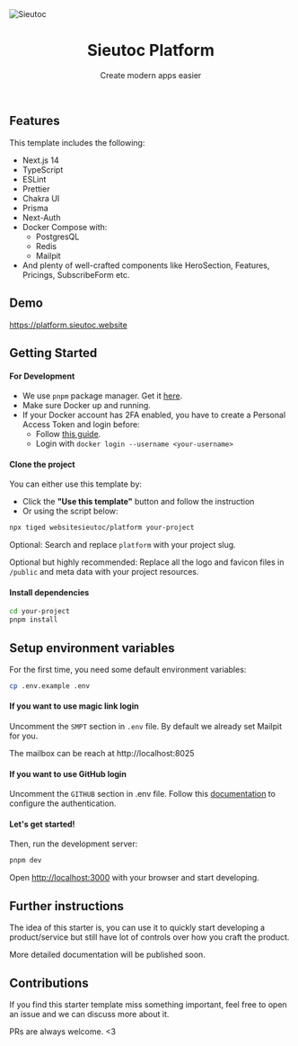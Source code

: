 <img alt="Sieutoc" src="https://github.com/websitesieutoc/platform/assets/1083478/85190f2c-a300-4f2d-bbb2-00cc632c80cf">

<h1 align="center">Sieutoc Platform</h1>

<p align="center">
    Create modern apps easier
</p>

<br/>

## Features

This template includes the following:

- Next.js 14
- TypeScript
- ESLint
- Prettier
- Chakra UI
- Prisma
- Next-Auth
- Docker Compose with:
    - PostgresQL
    - Redis
    - Mailpit
- And plenty of well-crafted components like HeroSection, Features, Pricings, SubscribeForm etc.

## Demo

https://platform.sieutoc.website


## Getting Started

#### For Development

- We use `pnpm` package manager. Get it [here](https://pnpm.io/installation).
- Make sure Docker up and running.
- If your Docker account has 2FA enabled, you have to create a Personal Access Token and login before:
    - Follow [this guide](https://docs.docker.com/docker-hub/access-tokens/).
    - Login with `docker login --username <your-username>`

#### Clone the project

You can either use this template by:

- Click the **"Use this template"** button and follow the instruction
- Or using the script below:

```bash
npx tiged websitesieutoc/platform your-project
```

Optional: Search and replace `platform` with your project slug.

Optional but highly recommended: Replace all the logo and favicon files in `/public` and meta data with your project resources.

#### Install dependencies

```bash
cd your-project
pnpm install
```

## Setup environment variables

For the first time, you need some default environment variables:

```bash
cp .env.example .env
```

#### If you want to use magic link login

Uncomment the `SMPT` section in `.env` file. By default we already set Mailpit for you.

The mailbox can be reach at http://localhost:8025


#### If you want to use GitHub login

Uncomment the `GITHUB` section in .env file. Follow this [documentation](https://docs.github.com/en/apps/oauth-apps/building-oauth-apps/creating-an-oauth-app) to configure the authentication.

#### Let's get started!

Then, run the development server:

```bash
pnpm dev
```

Open [http://localhost:3000](http://localhost:3000) with your browser and start developing.

## Further instructions

The idea of this starter is, you can use it to quickly start developing a product/service but still have lot of controls over how you craft the product.

More detailed documentation will be published soon.

## Contributions

If you find this starter template miss something important, feel free to open an issue and we can discuss more about it.

PRs are always welcome. <3
